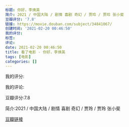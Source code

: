 ```yaml
---
标题: 你好，李焕英
简介: 2021 / 中国大陆 / 剧情 喜剧 奇幻 / 贾玲 / 贾玲 张小斐
豆瓣评分: '7.8'
链接: https://movie.douban.com/subject/34841067/
创建时间: '2021-02-20 00:46:50'
我的评分:
标签:
评论:
date: 2021-02-20 00:46:50
title: 看了电影 - 你好，李焕英
tags: [电影]
categories: []
---
```


我的评分:

我的评论:

豆瓣评分:7.8

简介:2021 / 中国大陆 / 剧情 喜剧 奇幻 / 贾玲 / 贾玲 张小斐

[豆瓣链接](https://movie.douban.com/subject/34841067/)

